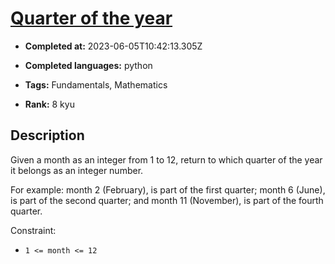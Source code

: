 # [Quarter of the year](https://www.codewars.com/kata/5ce9c1000bab0b001134f5af)

- **Completed at:** 2023-06-05T10:42:13.305Z

- **Completed languages:** python

- **Tags:** Fundamentals, Mathematics

- **Rank:** 8 kyu

## Description

Given a month as an integer from 1 to 12, return to which quarter of the year it belongs as an integer
 number.

For example: month 2 (February), is part of the first quarter; month 6 (June), is part of the second quarter; and month 11 (November), is part of the fourth quarter.

Constraint:
* `1 <= month <= 12`
